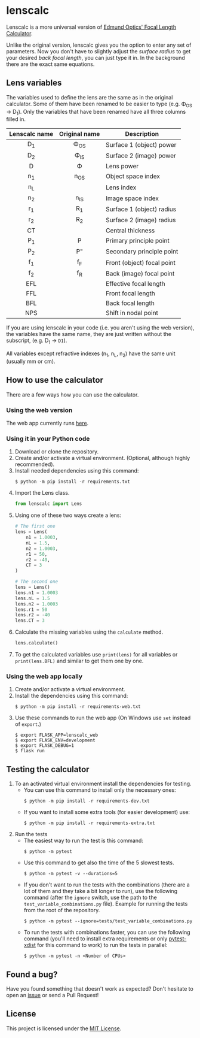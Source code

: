 # lenscalc

Lenscalc is a more universal version of
[Edmund Optics' Focal Length Calculator](https://www.edmundoptics.com/knowledge-center/tech-tools/focal-length/).

Unlike the original version,
lenscalc gives you the option to enter any set of parameters.
Now you don't have to slightly adjust the *surface radius* to get your
desired *back focal length*, you can just type it in.
In the background there are the exact same equations.

## Lens variables

The variables used to define the lens are the same as in the original calculator.
Some of them have been renamed to be easier to type
(e.g. Φ<sub>OS</sub> → D<sub>1</sub>).
Only the variables that have been renamed have all three columns filled in.

Lenscalc name | Original name  | Description
:-----------: | :------------: | --------------------------
D<sub>1</sub> | Φ<sub>OS</sub> | Surface 1 (object) power
D<sub>2</sub> | Φ<sub>IS</sub> | Surface 2 (image) power
D             | Φ              | Lens power
n<sub>1</sub> | n<sub>OS</sub> | Object space index
n<sub>L</sub> |                | Lens index
n<sub>2</sub> | n<sub>IS</sub> | Image space index
r<sub>1</sub> | R<sub>1</sub>  | Surface 1 (object) radius
r<sub>2</sub> | R<sub>2</sub>  | Surface 2 (image) radius
CT            |                | Central thickness
P<sub>1</sub> | P              | Primary principle point
P<sub>2</sub> | P"             | Secondary principle point
f<sub>1</sub> | f<sub>F</sub>  | Front (object) focal point
f<sub>2</sub> | f<sub>R</sub>  | Back (image) focal point
EFL           |                | Effective focal length
FFL           |                | Front focal length
BFL           |                | Back focal length
NPS           |                | Shift in nodal point

If you are using lenscalc in your code (i.e. you aren't using the web version),
the variables have the same name, they are just written without the subscript,
(e.g. D<sub>1</sub> → `D1`).

All variables except refractive indexes
(n<sub>1</sub>, n<sub>L</sub>, n<sub>2</sub>)
have the same unit (usually mm or cm).

## How to use the calculator

There are a few ways how you can use the calculator.

### Using the web version

The web app currently runs [here](http://adelpopelkova.pythonanywhere.com/).

### Using it in your Python code

1. Download or clone the repository.
1. Create and/or activate a virtual environment.
(Optional, although highly recommended).
1. Install needed dependencies using this command:
    ```
    $ python -m pip install -r requirements.txt
    ```
1. Import the Lens class.
    ```python
    from lenscalc import Lens
    ```
1. Using one of these two ways create a lens:
    ```python
    # The first one
    lens = Lens(
        n1 = 1.0003,
        nL = 1.5,
        n2 = 1.0003,
        r1 = 50,
        r2 = -40,
        CT = 3
    )
    ```
    ```python
    # The second one
    lens = Lens()
    lens.n1 = 1.0003
    lens.nL = 1.5
    lens.n2 = 1.0003
    lens.r1 = 50
    lens.r2 = -40
    lens.CT = 3
    ```
1. Calculate the missing variables using the `calculate` method.
    ```python
    lens.calculate()
    ```
1. To get the calculated variables use `print(lens)` for all variables
or `print(lens.BFL)` and similar to get them one by one.

### Using the web app locally

1. Create and/or activate a virtual environment.
1. Install the dependencies using this command:
    ```
    $ python -m pip install -r requirements-web.txt
    ```
1. Use these commands to run the web app
(On Windows use `set` instead of `export`.)
    ```
    $ export FLASK_APP=lenscalc_web
    $ export FLASK_ENV=development
    $ export FLASK_DEBUG=1
    $ flask run
    ```

## Testing the calculator
1. To an activated virtual environment install the dependencies for testing.
    * You can use this command to install only the necessary ones:
        ```
        $ python -m pip install -r requirements-dev.txt
        ```
    * If you want to install some extra tools (for easier development) use:
        ```
        $ python -m pip install -r requirements-extra.txt
        ```
1. Run the tests
    * The easiest way to run the test is this command:
        ```
        $ python -m pytest
        ```
    * Use this command to get also the time of the 5 slowest tests.
        ```
        $ python -m pytest -v --durations=5
        ```
    * If you don't want to run the tests with the combinations
    (there are a lot of them and they take a bit longer to run),
    use the following command (after the `ignore` switch, use the path
    to the `test_variable_combinations.py` file).
    Example for running the tests from the root of the repository.
        ```
        $ python -m pytest --ignore=tests/test_variable_combinations.py
        ```
    * To run the tests with combinations faster, you can use the following
    command (you'll need to install extra requirements or only
    [pytest-xdist](https://pypi.org/project/pytest-xdist/)
    for this command to work) to run the tests in parallel:
        ```
        $ python -m pytest -n <Number of CPUs>
        ```

## Found a bug?

Have you found something that doesn't work as expected? Don't hesitate to open
an [issue](https://github.com/adelpopelkova/lenscalc/issues/new)
or send a Pull Request!

## License
This project is licensed under the [MIT License](LICENSE).
